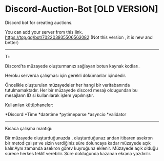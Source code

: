 # Discord-Auction-Bot [OLD VERSION]

Discord bot for creating auctions.

You can add your server from this link.
https://top.gg/bot/702203935506563082 (Not this version , it is new and better)

______________________________________________________
Tr:

Discord'ta müzayede oluşturmanızı sağlayan botun kaynak kodları.

Heroku serverda çalışması için gerekli dökümanlar içindedir.

Öncelikle oluşturulan müzayedeler her hangi bir veritabanında tutulmamaktadır. Her bir müzayede discord mesajı oldugundan bu mesajların ID si kullanılarak işlem yapılmıştır.

Kullanılan kütüphaneler:

*Discord
*Time
*datetime
*pytimeparse
*asyncio
*validator

________________________________________________

Kısaca çalışma mantığı:


Bir müzayede oluşturduğunuzda , oluşturduğunuz andan itibaren asekron bir metod çalışır ve sizin verdiğiniz süre doluncaya kadar müzayede açık kalır.Aynı zamanda asekron görev kuyruğuna eklenir.
Müzayede açık olduğu sürece herkes teklif verebilir.
Süre dolduğunda kazanan ekrana yazdırılır.
